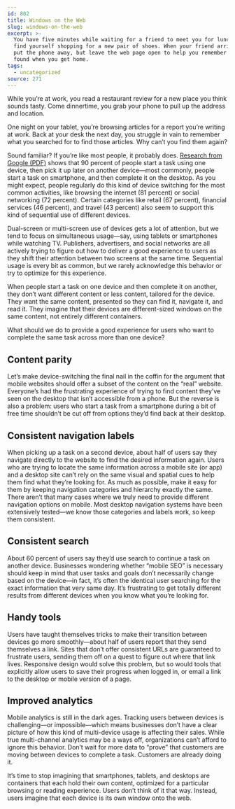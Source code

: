 ```yaml
---
id: 802
title: Windows on the Web
slug: windows-on-the-web
excerpt: >-
  You have five minutes while waiting for a friend to meet you for lunch, so you
  find yourself shopping for a new pair of shoes. When your friend arrives, you
  put the phone away, but leave the web page open to help you remember what you
  found when you get home.
tags:
  - uncategorized
source: 271
---
```

<p>While you&#8217;re at work, you read a restaurant review for a new place you think sounds tasty. Come dinnertime, you grab your phone to pull up the address and location.</p>


<p>One night on your tablet, you&#8217;re browsing articles for a report you&#8217;re writing at work. Back at your desk the next day, you struggle in vain to remember what you searched for to find those articles. Why can&#8217;t you find them again?</p>

<p>Sound familiar? If you&#8217;re like most people, it probably does. <a href="http://services.google.com/fh/files/misc/multiscreenworld_final.pdf">Research from Google (PDF)</a> shows that 90 percent of people start a task using one device, then pick it up later on another device—most commonly, people start a task on smartphone, and then complete it on the desktop. As you might expect, people regularly do this kind of device switching for the most common activities, like browsing the internet (81 percent) or social networking (72 percent). Certain categories like retail (67 percent), financial services (46 percent), and travel (43 percent) also seem to support this kind of sequential use of different devices.</p>

<p>Dual-screen or multi-screen use of devices gets a lot of attention, but we tend to focus on simultaneous usage—say, using tablets or smartphones while watching TV. Publishers, advertisers, and social networks are all actively trying to figure out how to deliver a good experience to users as they shift their attention between two screens at the same time. Sequential usage is every bit as common, but we rarely acknowledge this behavior or try to optimize for this experience.</p>

<p>When people start a task on one device and then complete it on another, they don&#8217;t want different content or less content, tailored for the device. They want the same content, presented so they can find it, navigate it, and read it. They imagine that their devices are different-sized windows on the same content, not entirely different containers.</p>

<p>What should we do to provide a good experience for users who want to complete the same task across more than one device?</p>

<h2>Content parity</h2>

<p>Let&#8217;s make device-switching the final nail in the coffin for the argument that mobile websites should offer a subset of the content on the &#8220;real&#8221; website. Everyone&#8217;s had the frustrating experience of trying to find content they&#8217;ve seen on the desktop that isn&#8217;t accessible from a phone. But the reverse is also a problem: users who start a task from a smartphone during a bit of free time shouldn&#8217;t be cut off from options they&#8217;d find back at their desktop.</p>

<h2>Consistent navigation labels</h2>

<p>When picking up a task on a second device, about half of users say they navigate directly to the website to find the desired information again. Users who are trying to locate the same information across a mobile site (or app) and a desktop site can&#8217;t rely on the same visual and spatial cues to help them find what they&#8217;re looking for. As much as possible, make it easy for them by keeping navigation categories and hierarchy exactly the same. There aren&#8217;t that many cases where we truly need to provide different navigation options on mobile. Most desktop navigation systems have been extensively tested—we know those categories and labels work, so keep them consistent.</p>

<h2>Consistent search</h2>

<p>About 60 percent of users say they&#8217;d use search to continue a task on another device. Businesses wondering whether &#8220;mobile SEO&#8221; is necessary should keep in mind that user tasks and goals don&#8217;t necessarily change based on the device—in fact, it&#8217;s often the identical user searching for the exact information that very same day. It&#8217;s frustrating to get totally different results from different devices when you know what you&#8217;re looking for.</p>

<h2>Handy tools</h2>

<p>Users have taught themselves tricks to make their transition between devices go more smoothly—about half of users report that they send themselves a link. Sites that don&#8217;t offer consistent URLs are guaranteed to frustrate users, sending them off on a quest to figure out where that link lives. Responsive design would solve this problem, but so would tools that explicitly allow users to save their progress when logged in, or email a link to the desktop or mobile version of a page.</p>

<h2>Improved analytics</h2>

<p>Mobile analytics is still in the dark ages. Tracking users between devices is challenging—or impossible—which means businesses don&#8217;t have a clear picture of how this kind of multi-device usage is affecting their sales. While true multi-channel analytics may be a ways off, organizations can&#8217;t afford to ignore this behavior. Don&#8217;t wait for more data to &#8220;prove&#8221; that customers are moving between devices to complete a task. Customers are already doing it.</p>

<p>It&#8217;s time to stop imagining that smartphones, tablets, and desktops are containers that each hold their own content, optimized for a particular browsing or reading experience. Users don&#8217;t think of it that way. Instead, users imagine that each device is its own window onto the web.</p>
